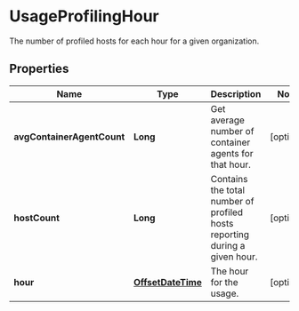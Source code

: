 

# UsageProfilingHour

The number of profiled hosts for each hour for a given organization.
## Properties

Name | Type | Description | Notes
------------ | ------------- | ------------- | -------------
**avgContainerAgentCount** | **Long** | Get average number of container agents for that hour. |  [optional]
**hostCount** | **Long** | Contains the total number of profiled hosts reporting during a given hour. |  [optional]
**hour** | [**OffsetDateTime**](OffsetDateTime.md) | The hour for the usage. |  [optional]



